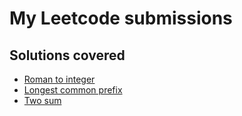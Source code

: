 # My Leetcode submissions

## Solutions covered
- [Roman to integer](https://leetcode.com/problems/roman-to-integer/submissions/)
- [Longest common prefix](https://leetcode.com/problems/longest-common-prefix/submissions/)
- [Two sum](https://leetcode.com/problems/two-sum/)

